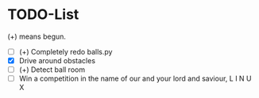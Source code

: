 # TODO-List

\(+) means begun.

- [ ] (+) Completely redo balls.py
- [X] Drive around obstacles
- [ ] (+) Detect ball room
- [ ] Win a competition in the name of our and your lord and saviour, L I N U X
